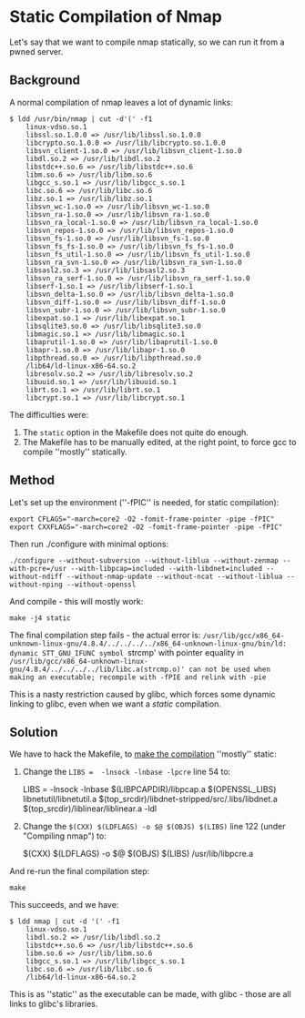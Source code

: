 # Static Compilation of Nmap 
Let's say that we want to compile nmap statically, so we can run it from a pwned server.

## Background 
A normal compilation of nmap leaves a lot of dynamic links:

    $ ldd /usr/bin/nmap | cut -d'(' -f1
    	linux-vdso.so.1 
    	libssl.so.1.0.0 => /usr/lib/libssl.so.1.0.0 
    	libcrypto.so.1.0.0 => /usr/lib/libcrypto.so.1.0.0 
    	libsvn_client-1.so.0 => /usr/lib/libsvn_client-1.so.0 
    	libdl.so.2 => /usr/lib/libdl.so.2 
    	libstdc++.so.6 => /usr/lib/libstdc++.so.6 
    	libm.so.6 => /usr/lib/libm.so.6 
    	libgcc_s.so.1 => /usr/lib/libgcc_s.so.1 
    	libc.so.6 => /usr/lib/libc.so.6 
    	libz.so.1 => /usr/lib/libz.so.1 
    	libsvn_wc-1.so.0 => /usr/lib/libsvn_wc-1.so.0 
    	libsvn_ra-1.so.0 => /usr/lib/libsvn_ra-1.so.0 
    	libsvn_ra_local-1.so.0 => /usr/lib/libsvn_ra_local-1.so.0 
    	libsvn_repos-1.so.0 => /usr/lib/libsvn_repos-1.so.0 
    	libsvn_fs-1.so.0 => /usr/lib/libsvn_fs-1.so.0 
    	libsvn_fs_fs-1.so.0 => /usr/lib/libsvn_fs_fs-1.so.0 
    	libsvn_fs_util-1.so.0 => /usr/lib/libsvn_fs_util-1.so.0 
    	libsvn_ra_svn-1.so.0 => /usr/lib/libsvn_ra_svn-1.so.0 
    	libsasl2.so.3 => /usr/lib/libsasl2.so.3 
    	libsvn_ra_serf-1.so.0 => /usr/lib/libsvn_ra_serf-1.so.0 
    	libserf-1.so.1 => /usr/lib/libserf-1.so.1 
    	libsvn_delta-1.so.0 => /usr/lib/libsvn_delta-1.so.0 
    	libsvn_diff-1.so.0 => /usr/lib/libsvn_diff-1.so.0 
    	libsvn_subr-1.so.0 => /usr/lib/libsvn_subr-1.so.0 
    	libexpat.so.1 => /usr/lib/libexpat.so.1 
    	libsqlite3.so.0 => /usr/lib/libsqlite3.so.0 
    	libmagic.so.1 => /usr/lib/libmagic.so.1 
    	libaprutil-1.so.0 => /usr/lib/libaprutil-1.so.0 
    	libapr-1.so.0 => /usr/lib/libapr-1.so.0 
    	libpthread.so.0 => /usr/lib/libpthread.so.0 
    	/lib64/ld-linux-x86-64.so.2 
    	libresolv.so.2 => /usr/lib/libresolv.so.2 
    	libuuid.so.1 => /usr/lib/libuuid.so.1 
    	librt.so.1 => /usr/lib/librt.so.1 
    	libcrypt.so.1 => /usr/lib/libcrypt.so.1 



The difficulties were:

 1. The `static` option in the Makefile does not quite do enough.
 1. The Makefile has to be manually edited, at the right point, to force gcc to compile ''mostly'' statically.

## Method 
Let's set up the environment (''-fPIC'' is needed, for static compilation):


    export CFLAGS="-march=core2 -O2 -fomit-frame-pointer -pipe -fPIC"
    export CXXFLAGS="-march=core2 -O2 -fomit-frame-pointer -pipe -fPIC"



Then run ./configure with minimal options:



    ./configure --without-subversion --without-liblua --without-zenmap --with-pcre=/usr --with-libpcap=included --with-libdnet=included --without-ndiff --without-nmap-update --without-ncat --without-liblua --without-nping --without-openssl



And compile - this will mostly work:



    make -j4 static



The final compilation step fails - the actual error is: `/usr/lib/gcc/x86_64-unknown-linux-gnu/4.8.4/../../../../x86_64-unknown-linux-gnu/bin/ld: dynamic STT_GNU_IFUNC symbol `strcmp' with pointer equality in `/usr/lib/gcc/x86_64-unknown-linux-gnu/4.8.4/../../../../lib/libc.a(strcmp.o)' can not be used when making an executable; recompile with -fPIE and relink with -pie`

This is a nasty restriction caused by glibc, which forces some dynamic linking to glibc, even when we want a *static* compilation.

## Solution 
We have to hack the Makefile, to [make the compilation](http://stackoverflow.com/questions/26277283/gcc-linking-libc-static-and-some-other-library-dynamically-revisited) ''mostly'' static:

1. Change the `LIBS =  -lnsock -lnbase -lpcre` line 54 to:

    LIBS =  -lnsock -lnbase $(LIBPCAPDIR)/libpcap.a $(OPENSSL_LIBS) libnetutil/libnetutil.a $(top_srcdir)/libdnet-stripped/src/.libs/libdnet.a  $(top_srcdir)/liblinear/liblinear.a -ldl

2. Change the `$(CXX) $(LDFLAGS) -o $@ $(OBJS) $(LIBS)` line 122 (under "Compiling nmap") to:

    $(CXX) $(LDFLAGS) -o $@ $(OBJS) $(LIBS) /usr/lib/libpcre.a


And re-run the final compilation step:


    make


This succeeds, and we have:


    $ ldd nmap | cut -d '(' -f1
    	linux-vdso.so.1 
    	libdl.so.2 => /usr/lib/libdl.so.2 
    	libstdc++.so.6 => /usr/lib/libstdc++.so.6 
    	libm.so.6 => /usr/lib/libm.so.6 
    	libgcc_s.so.1 => /usr/lib/libgcc_s.so.1 
    	libc.so.6 => /usr/lib/libc.so.6 
    	/lib64/ld-linux-x86-64.so.2

This is as ''static'' as the executable can be made, with glibc - those are all links to glibc's libraries.


